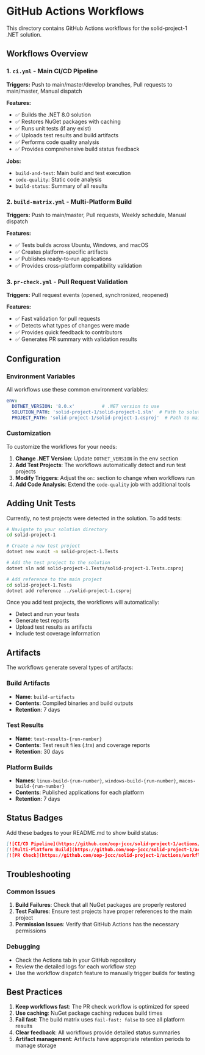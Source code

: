 # GitHub Actions Workflows

This directory contains GitHub Actions workflows for the solid-project-1 .NET solution.

## Workflows Overview

### 1. `ci.yml` - Main CI/CD Pipeline
**Triggers:** Push to main/master/develop branches, Pull requests to main/master, Manual dispatch

**Features:**
- ✅ Builds the .NET 8.0 solution
- ✅ Restores NuGet packages with caching
- ✅ Runs unit tests (if any exist)
- ✅ Uploads test results and build artifacts
- ✅ Performs code quality analysis
- ✅ Provides comprehensive build status feedback

**Jobs:**
- `build-and-test`: Main build and test execution
- `code-quality`: Static code analysis
- `build-status`: Summary of all results

### 2. `build-matrix.yml` - Multi-Platform Build
**Triggers:** Push to main/master, Pull requests, Weekly schedule, Manual dispatch

**Features:**
- ✅ Tests builds across Ubuntu, Windows, and macOS
- ✅ Creates platform-specific artifacts
- ✅ Publishes ready-to-run applications
- ✅ Provides cross-platform compatibility validation

### 3. `pr-check.yml` - Pull Request Validation
**Triggers:** Pull request events (opened, synchronized, reopened)

**Features:**
- ✅ Fast validation for pull requests
- ✅ Detects what types of changes were made
- ✅ Provides quick feedback to contributors
- ✅ Generates PR summary with validation results

## Configuration

### Environment Variables
All workflows use these common environment variables:
```yaml
env:
  DOTNET_VERSION: '8.0.x'          # .NET version to use
  SOLUTION_PATH: 'solid-project-1/solid-project-1.sln'  # Path to solution file
  PROJECT_PATH: 'solid-project-1/solid-project-1.csproj'  # Path to main project
```

### Customization
To customize the workflows for your needs:

1. **Change .NET Version**: Update `DOTNET_VERSION` in the env section
2. **Add Test Projects**: The workflows automatically detect and run test projects
3. **Modify Triggers**: Adjust the `on:` section to change when workflows run
4. **Add Code Analysis**: Extend the `code-quality` job with additional tools

## Adding Unit Tests

Currently, no test projects were detected in the solution. To add tests:

```bash
# Navigate to your solution directory
cd solid-project-1

# Create a new test project
dotnet new xunit -n solid-project-1.Tests

# Add the test project to the solution
dotnet sln add solid-project-1.Tests/solid-project-1.Tests.csproj

# Add reference to the main project
cd solid-project-1.Tests
dotnet add reference ../solid-project-1.csproj
```

Once you add test projects, the workflows will automatically:
- Detect and run your tests
- Generate test reports
- Upload test results as artifacts
- Include test coverage information

## Artifacts

The workflows generate several types of artifacts:

### Build Artifacts
- **Name**: `build-artifacts`
- **Contents**: Compiled binaries and build outputs
- **Retention**: 7 days

### Test Results
- **Name**: `test-results-{run-number}`
- **Contents**: Test result files (.trx) and coverage reports
- **Retention**: 30 days

### Platform Builds
- **Names**: `linux-build-{run-number}`, `windows-build-{run-number}`, `macos-build-{run-number}`
- **Contents**: Published applications for each platform
- **Retention**: 7 days

## Status Badges

Add these badges to your README.md to show build status:

```markdown
[![CI/CD Pipeline](https://github.com/oop-jccc/solid-project-1/actions/workflows/ci.yml/badge.svg)](https://github.com/oop-jccc/solid-project-1/actions/workflows/ci.yml)
[![Multi-Platform Build](https://github.com/oop-jccc/solid-project-1/actions/workflows/build-matrix.yml/badge.svg)](https://github.com/oop-jccc/solid-project-1/actions/workflows/build-matrix.yml)
[![PR Check](https://github.com/oop-jccc/solid-project-1/actions/workflows/pr-check.yml/badge.svg)](https://github.com/oop-jccc/solid-project-1/actions/workflows/pr-check.yml)
```

## Troubleshooting

### Common Issues

1. **Build Failures**: Check that all NuGet packages are properly restored
2. **Test Failures**: Ensure test projects have proper references to the main project
3. **Permission Issues**: Verify that GitHub Actions has the necessary permissions

### Debugging

- Check the Actions tab in your GitHub repository
- Review the detailed logs for each workflow step
- Use the workflow dispatch feature to manually trigger builds for testing

## Best Practices

1. **Keep workflows fast**: The PR check workflow is optimized for speed
2. **Use caching**: NuGet package caching reduces build times
3. **Fail fast**: The build matrix uses `fail-fast: false` to see all platform results
4. **Clear feedback**: All workflows provide detailed status summaries
5. **Artifact management**: Artifacts have appropriate retention periods to manage storage
